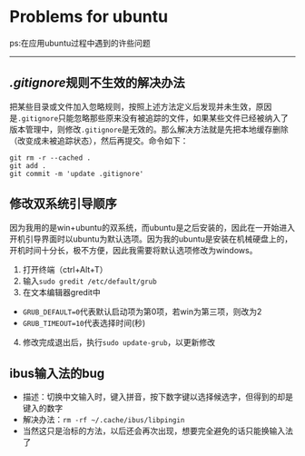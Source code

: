 # Problems for ubuntu

ps:在应用ubuntu过程中遇到的许些问题

***
  
## *.gitignore*规则不生效的解决办法

把某些目录或文件加入忽略规则，按照上述方法定义后发现并未生效，原因是`.gitignore`只能忽略那些原来没有被追踪的文件，如果某些文件已经被纳入了版本管理中，则修改`.gitignore`是无效的。那么解决方法就是先把本地缓存删除（改变成未被追踪状态），然后再提交。命令如下：

    git rm -r --cached .
    git add .
    git commit -m 'update .gitignore'

## 修改双系统引导顺序

因为我用的是win+ubuntu的双系统，而ubuntu是之后安装的，因此在一开始进入开机引导界面时以ubuntu为默认选项。因为我的ubuntu是安装在机械硬盘上的，开机时间十分长，极不方便，因此我需要将默认选项修改为windows。

1. 打开终端（ctrl+Alt+T）
2. 输入`sudo gredit /etc/default/grub`
3. 在文本编辑器gredit中
+ `GRUB_DEFAULT=0`代表默认启动项为第0项，若win为第三项，则改为2
+ `GRUB_TIMEOUT=10`代表选择时间(秒)
4. 修改完成退出后，执行`sudo update-grub`，以更新修改

## ibus输入法的bug

+ 描述：切换中文输入时，键入拼音，按下数字键以选择候选字，但得到的却是键入的数字
+ 解决办法：`rm -rf ~/.cache/ibus/libpingin`
+ 当然这只是治标的方法，以后还会再次出现，想要完全避免的话只能换输入法了

